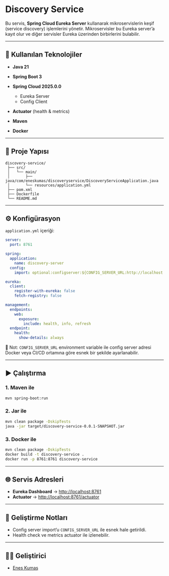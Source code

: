 # Discovery Service

Bu servis, **Spring Cloud Eureka Server** kullanarak mikroservislerin keşif (service discovery) işlemlerini yönetir.
Mikroservisler bu Eureka server’a kayıt olur ve diğer servisler Eureka üzerinden birbirlerini bulabilir.

---

## 🚀 Kullanılan Teknolojiler

* **Java 21**
* **Spring Boot 3**
* **Spring Cloud 2025.0.0**

    * Eureka Server
    * Config Client
* **Actuator** (health & metrics)
* **Maven**
* **Docker**

---

## 📂 Proje Yapısı

```
discovery-service/
 ├── src/
 │   └── main/
 │       ├── java/com/eneskumas/discoveryservice/DiscoveryServiceApplication.java
 │       └── resources/application.yml
 ├── pom.xml
 ├── Dockerfile
 └── README.md
```

---

## ⚙️ Konfigürasyon

`application.yml` içeriği:

```yaml
server:
  port: 8761

spring:
  application:
    name: discovery-server
  config:
    import: optional:configserver:${CONFIG_SERVER_URL:http://localhost:8888}

eureka:
  client:
    register-with-eureka: false
    fetch-registry: false

management:
  endpoints:
    web:
      exposure:
        include: health, info, refresh
  endpoint:
    health:
      show-details: always
```

📌 Not:
`CONFIG_SERVER_URL` environment variable ile config server adresi Docker veya CI/CD ortamına göre esnek bir şekilde ayarlanabilir.

---

## ▶️ Çalıştırma

### 1. Maven ile

```bash
mvn spring-boot:run
```

### 2. Jar ile

```bash
mvn clean package -DskipTests
java -jar target/discovery-service-0.0.1-SNAPSHOT.jar
```

### 3. Docker ile

```bash
mvn clean package -DskipTests
docker build -t discovery-service .
docker run -p 8761:8761 discovery-service
```

---

## 🌐 Servis Adresleri

* **Eureka Dashboard** → [http://localhost:8761](http://localhost:8761)
* **Actuator** → [http://localhost:8761/actuator](http://localhost:8761/actuator)

---

## 📌 Geliştirme Notları

* Config server import’u `CONFIG_SERVER_URL` ile esnek hale getirildi.
* Health check ve metrics actuator ile izlenebilir.

---

## 👨‍💻 Geliştirici

* [Enes Kumaş](https://github.com/eneskums)
